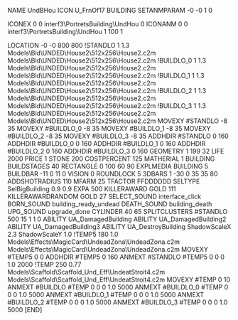 NAME UndBHou
ICON U_FrnOf17
BUILDING
SETANMPARAM -0 -0 1 0

ICONEX 0 0 interf3\PortretsBuilding\UndHou 0
ICONANM 0 0 interf3\PortretsBuilding\UndHou 1 100 1

LOCATION -0 -0 800 800
!STANDLO      1 1.3 Models\Bld\UNDED\House2\512x256\House2.c2m Models\Bld\UNDED\House2\512x256\House2.c2m
!BUILDLO_0    1 1.3 Models\Bld\UNDED\House2\512x256\House2.c2m Models\Bld\UNDED\House2\512x256\House2.c2m
!BUILDLO_1    1 1.3 Models\Bld\UNDED\House2\512x256\House2.c2m Models\Bld\UNDED\House2\512x256\House2.c2m
!BUILDLO_2    1 1.3 Models\Bld\UNDED\House2\512x256\House2.c2m Models\Bld\UNDED\House2\512x256\House2.c2m
!BUILDLO_3    1 1.3 Models\Bld\UNDED\House2\512x256\House2.c2m Models\Bld\UNDED\House2\512x256\House2.c2m
MOVEXY #STANDLO   -8 35
MOVEXY #BUILDLO_0 -8 35
MOVEXY #BUILDLO_1 -8 35
MOVEXY #BUILDLO_2 -8 35
MOVEXY #BUILDLO_3 -8 35
ADDHDIR #STANDLO 0 160
ADDHDIR #BUILDLO_0 0 160
ADDHDIR #BUILDLO_1 0 160
ADDHDIR #BUILDLO_2 0 160
ADDHDIR #BUILDLO_3 0 160
GEOMETRY 1 199 32
LIFE     2000
PRICE 1 STONE 200
COSTPERCENT 125
MATHERIAL 1 BUILDING
BUILDSTAGES 40
RECTANGLE    0 100 60 90
EXPLMEDIA BUILDING 5
BUILDBAR -11 0 11 0
VISION 0
ROUNDLOCK 5
3DBARS 1 -30 0 35 35 80
ADDSHOTRADIUS 110
MFARM 25
TFACTOR FFDDDDDD
SELTYPE SelBigBuilding 0.9 0.9
EXPA 500
KILLERAWARD             GOLD 111
KILLERAWARDRANDOM       GOLD 27
SELECT_SOUND interface_click
BORN_SOUND building_ready_undead
DEATH_SOUND building_death
UPG_SOUND upgrade_done
CYLINDER 40 65
SPLITCLUSTERS #STANDLO 500 15 1 1 0
ABILITY UA_DamagedBuilding
ABILITY UA_DamagedBuilding2
ABILITY UA_DamagedBuilding3
ABILITY UA_DestroyBuilding
ShadowScaleX 2.3
ShadowScaleY 1.0
!TEMP5 180 1.0 Models\Effects\MagicCard\UndeadZona\UndeadZona.c2m Models\Effects\MagicCard\UndeadZona\UndeadZona.c2m
MOVEXY  #TEMP5 0 0
ADDHDIR #TEMP5 0 160
ANMEXT #STANDLO #TEMP5 0 0 0 1.0 2000
!TEMP 250 0.77 Models\Scaffold\Scaffold_Und_Eff\UndeatStroit4.c2m Models\Scaffold\Scaffold_Und_Eff\UndeatStroit4.c2m
MOVEXY  #TEMP 0 10
ANMEXT #BUILDLO #TEMP  0 0 0 1.0 5000
ANMEXT #BUILDLO_0 #TEMP  0 0 0 1.0 5000
ANMEXT #BUILDLO_1 #TEMP  0 0 0 1.0 5000
ANMEXT #BUILDLO_2 #TEMP  0 0 0 1.0 5000
ANMEXT #BUILDLO_3 #TEMP  0 0 0 1.0 5000
[END]
